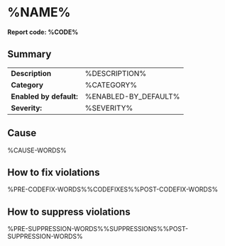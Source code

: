 ﻿# %NAME%
**Report code: %CODE%**

## Summary
<table>
<tr>
  <td><strong>Description</strong></td>
  <td>%DESCRIPTION%</td>
</tr>
<tr>
  <td><strong>Category</strong></td>
  <td>%CATEGORY%</td>
</tr>
<tr>
  <td><strong>Enabled by default:</strong></td>
  <td>%ENABLED-BY_DEFAULT%</td>
</tr>
<tr>
  <td><strong>Severity:</strong></td>
  <td>%SEVERITY%</td>
</tr>
</table>

## Cause

%CAUSE-WORDS%

## How to fix violations

%PRE-CODEFIX-WORDS%%CODEFIXES%%POST-CODEFIX-WORDS%

## How to suppress violations

%PRE-SUPPRESSION-WORDS%%SUPPRESSIONS%%POST-SUPPRESSION-WORDS%
